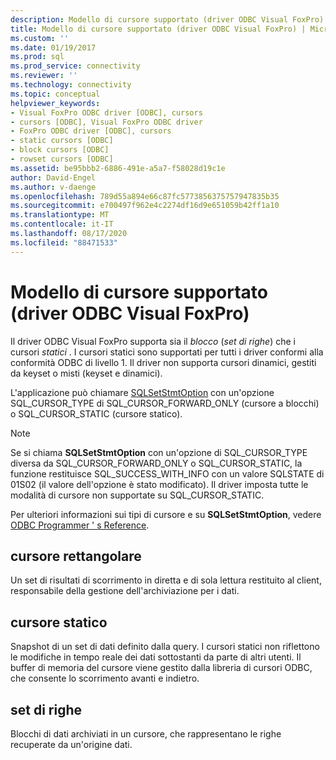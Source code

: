 ```yaml
---
description: Modello di cursore supportato (driver ODBC Visual FoxPro)
title: Modello di cursore supportato (driver ODBC Visual FoxPro) | Microsoft Docs
ms.custom: ''
ms.date: 01/19/2017
ms.prod: sql
ms.prod_service: connectivity
ms.reviewer: ''
ms.technology: connectivity
ms.topic: conceptual
helpviewer_keywords:
- Visual FoxPro ODBC driver [ODBC], cursors
- cursors [ODBC], Visual FoxPro ODBC driver
- FoxPro ODBC driver [ODBC], cursors
- static cursors [ODBC]
- block cursors [ODBC]
- rowset cursors [ODBC]
ms.assetid: be95bbb2-6886-491e-a5a7-f58028d19c1e
author: David-Engel
ms.author: v-daenge
ms.openlocfilehash: 789d55a894e66c87fc5773856375757947835b35
ms.sourcegitcommit: e700497f962e4c2274df16d9e651059b42ff1a10
ms.translationtype: MT
ms.contentlocale: it-IT
ms.lasthandoff: 08/17/2020
ms.locfileid: "88471533"
---
```

# <a name="supported-cursor-model-visual-foxpro-odbc-driver"></a>Modello di cursore supportato (driver ODBC Visual FoxPro)
Il driver ODBC Visual FoxPro supporta sia il *blocco* (*set di righe*) che i cursori *statici* . I cursori statici sono supportati per tutti i driver conformi alla conformità ODBC di livello 1. Il driver non supporta cursori dinamici, gestiti da keyset o misti (keyset e dinamici).  
  
 L'applicazione può chiamare [SQLSetStmtOption](../../odbc/microsoft/sqlsetstmtoption-visual-foxpro-odbc-driver.md) con un'opzione SQL_CURSOR_TYPE di SQL_CURSOR_FORWARD_ONLY (cursore a blocchi) o SQL_CURSOR_STATIC (cursore statico).  
  
> [!NOTE]  
>  Se si chiama **SQLSetStmtOption** con un'opzione di SQL_CURSOR_TYPE diversa da SQL_CURSOR_FORWARD_ONLY o SQL_CURSOR_STATIC, la funzione restituisce SQL_SUCCESS_WITH_INFO con un valore SQLSTATE di 01S02 (il valore dell'opzione è stato modificato). Il driver imposta tutte le modalità di cursore non supportate su SQL_CURSOR_STATIC.  
  
 Per ulteriori informazioni sui tipi di cursore e su **SQLSetStmtOption**, vedere [ODBC Programmer ' s Reference](../../odbc/reference/odbc-programmer-s-reference.md).  
  
## <a name="block-cursor"></a>cursore rettangolare  
 Un set di risultati di scorrimento in diretta e di sola lettura restituito al client, responsabile della gestione dell'archiviazione per i dati.  
  
## <a name="static-cursor"></a>cursore statico  
 Snapshot di un set di dati definito dalla query. I cursori statici non riflettono le modifiche in tempo reale dei dati sottostanti da parte di altri utenti. Il buffer di memoria del cursore viene gestito dalla libreria di cursori ODBC, che consente lo scorrimento avanti e indietro.  
  
## <a name="rowset"></a>set di righe  
 Blocchi di dati archiviati in un cursore, che rappresentano le righe recuperate da un'origine dati.
